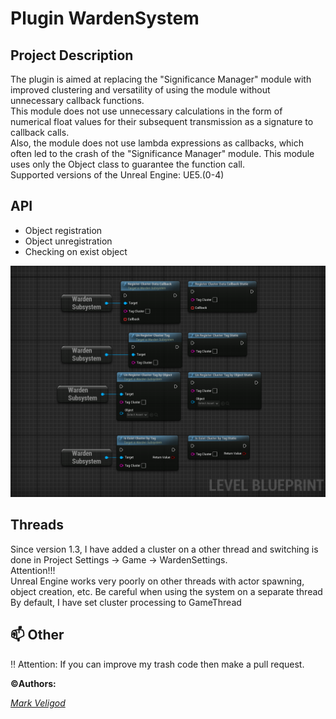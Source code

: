 # Plugin WardenSystem
## Project Description
The plugin is aimed at replacing the "Significance Manager" module with improved clustering and versatility of using the module without unnecessary callback functions.  
This module does not use unnecessary calculations in the form of numerical float values for their subsequent transmission as a signature to callback calls.  
Also, the module does not use lambda expressions as callbacks, which often led to the crash of the "Significance Manager" module. This module uses only the Object class to guarantee the function call.  
Supported versions of the Unreal Engine: UE5.(0-4)  
## API
- Object registration
- Object unregistration
- Checking on exist object

![Image](https://github.com/markveligod/WardenSystem/blob/main/Assets/API.png)  

## Threads
Since version 1.3, I have added a cluster on a other thread and switching is done in Project Settings -> Game -> WardenSettings.  
Attention!!!  
Unreal Engine works very poorly on other threads with actor spawning, object creation, etc.  Be careful when using the system on a separate thread  
By default, I have set cluster processing to GameThread  


## 📫 Other <a name="Other"></a>
:bangbang: Attention: If you can improve my trash code then make a pull request.  

**:copyright:Authors:**  
  
*[Mark Veligod](https://github.com/markveligod)*  
